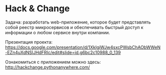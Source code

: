 # Hack & Change

Задача: разработать web-приложение, которое будет представлять собой реестр микросервисов и обеспечивать быстрый доступ к информации о любом сервисе внутри компании.

Презентация проекта: https://docs.google.com/presentation/d/1XklgiWJw4sxcPWsbChAObWWeN-EZn4uXdNSlJHdFRIc/edit#slide=id.g6bc2c10988_0_139

Ознакомиться с приложением можно здесь: http://hackchange.pythonanywhere.com/
